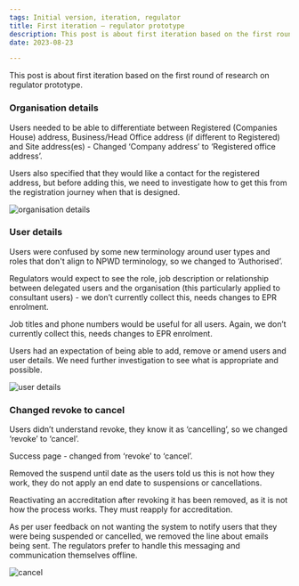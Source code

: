 ```yaml
---
tags: Initial version, iteration, regulator
title: First iteration – regulator prototype
description: This post is about first iteration based on the first round of research on Regulator prototype sprint 6
date: 2023-08-23

---
```




This post is about first iteration based on the first round of research on regulator prototype.



### Organisation details

Users needed to be able to differentiate between Registered (Companies House) address, Business/Head Office address (if different to Registered) and Site address(es) - Changed ‘Company address’ to ‘Registered office address’.

Users also specified that they would like a contact for the registered address, but before adding this, we need to investigate how to get this from the registration journey when that is designed.

![organisation details](/org-details.png)


### User details

Users were confused by some new terminology around user types and roles that don't align to NPWD terminology, so we changed to ‘Authorised’.

Regulators would expect to see the role, job description or relationship between delegated users and the organisation (this particularly applied to consultant users) - we don’t currently collect this, needs changes to EPR enrolment.  

Job titles and phone numbers would be useful for all users. Again, we don’t currently collect this, needs changes to EPR enrolment.

Users had an expectation of being able to add, remove or amend users and user details. We need further investigation to see what is appropriate and possible.  

![user details](/user-details.png)





### Changed revoke to cancel

Users didn’t understand revoke, they know it as ‘cancelling’, so we changed ‘revoke’ to ‘cancel’.

Success page - changed from ‘revoke’ to ‘cancel’.

Removed the suspend until date as the users told us this is not how they work, they do not apply an end date to suspensions or cancellations.

Reactivating an accreditation after revoking it has been removed, as it is not how the process works. They must reapply for accreditation.

As per user feedback on not wanting the system to notify users that they were being suspended or cancelled, we removed the line about emails being sent. The regulators prefer to handle this messaging and communication themselves offline.

![cancel](/revoke.png)
